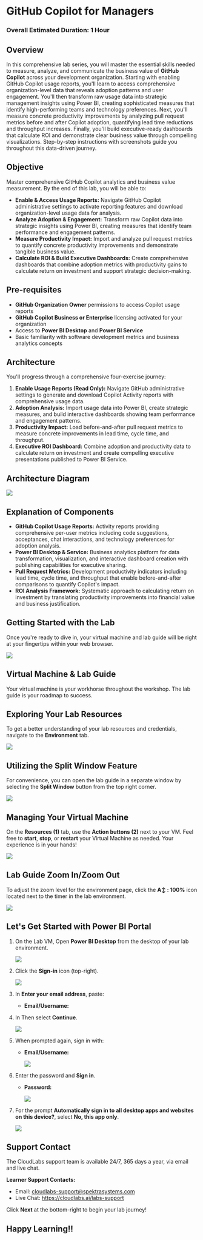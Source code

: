 # GitHub Copilot for Managers

### Overall Estimated Duration: 1 Hour

## Overview

In this comprehensive lab series, you will master the essential skills needed to measure, analyze, and communicate the business value of **GitHub Copilot** across your development organization. Starting with enabling GitHub Copilot usage reports, you'll learn to access comprehensive organization-level data that reveals adoption patterns and user engagement. You'll then transform raw usage data into strategic management insights using Power BI, creating sophisticated measures that identify high-performing teams and technology preferences. Next, you'll measure concrete productivity improvements by analyzing pull request metrics before and after Copilot adoption, quantifying lead time reductions and throughput increases. Finally, you'll build executive-ready dashboards that calculate ROI and demonstrate clear business value through compelling visualizations. Step-by-step instructions with screenshots guide you throughout this data-driven journey.

## Objective

Master comprehensive GitHub Copilot analytics and business value measurement. By the end of this lab, you will be able to:

- **Enable & Access Usage Reports:** Navigate GitHub Copilot administrative settings to activate reporting features and download organization-level usage data for analysis.
- **Analyze Adoption & Engagement:** Transform raw Copilot data into strategic insights using Power BI, creating measures that identify team performance and engagement patterns.
- **Measure Productivity Impact:** Import and analyze pull request metrics to quantify concrete productivity improvements and demonstrate tangible business value.
- **Calculate ROI & Build Executive Dashboards:** Create comprehensive dashboards that combine adoption metrics with productivity gains to calculate return on investment and support strategic decision-making.

## Pre-requisites

- **GitHub Organization Owner** permissions to access Copilot usage reports
- **GitHub Copilot Business or Enterprise** licensing activated for your organization
- Access to **Power BI Desktop** and **Power BI Service**
- Basic familiarity with software development metrics and business analytics concepts

## Architecture

You'll progress through a comprehensive four-exercise journey:
1. **Enable Usage Reports (Read Only):** Navigate GitHub administrative settings to generate and download Copilot Activity reports with comprehensive usage data.
2. **Adoption Analysis:** Import usage data into Power BI, create strategic measures, and build interactive dashboards showing team performance and engagement patterns.
3. **Productivity Impact:** Load before-and-after pull request metrics to measure concrete improvements in lead time, cycle time, and throughput.
4. **Executive ROI Dashboard:** Combine adoption and productivity data to calculate return on investment and create compelling executive presentations published to Power BI Service.

## Architecture Diagram

![](../media/arch1.PNG)

## Explanation of Components

- **GitHub Copilot Usage Reports:** Activity reports providing comprehensive per-user metrics including code suggestions, acceptances, chat interactions, and technology preferences for adoption analysis.
- **Power BI Desktop & Service:** Business analytics platform for data transformation, visualization, and interactive dashboard creation with publishing capabilities for executive sharing.
- **Pull Request Metrics:** Development productivity indicators including lead time, cycle time, and throughput that enable before-and-after comparisons to quantify Copilot's impact.
- **ROI Analysis Framework:** Systematic approach to calculating return on investment by translating productivity improvements into financial value and business justification.

## Getting Started with the Lab

Once you're ready to dive in, your virtual machine and lab guide will be right at your fingertips within your web browser.

![](../media/12062025(0)new.png)

## Virtual Machine & Lab Guide

Your virtual machine is your workhorse throughout the workshop. The lab guide is your roadmap to success.

## Exploring Your Lab Resources

To get a better understanding of your lab resources and credentials, navigate to the **Environment** tab.

![](../media/power-02new.png)

## Utilizing the Split Window Feature

For convenience, you can open the lab guide in a separate window by selecting the **Split Window** button from the top right corner.

![](../media/power-03new.png)

## Managing Your Virtual Machine

On the **Resources (1)** tab, use the **Action buttons (2)** next to your VM. Feel free to **start**, **stop**, or **restart** your Virtual Machine as needed. Your experience is in your hands!

![](../media/power-04new.png)

## Lab Guide Zoom In/Zoom Out

To adjust the zoom level for the environment page, click the **A↕ : 100%** icon located next to the timer in the lab environment.

![](../media/zoomnew1.png)

## Let's Get Started with Power BI Portal

1. On the Lab VM, Open **Power BI Desktop** from the desktop of your lab environment.

    ![](../media/image105.png)

1. Click the **Sign-in** icon (top-right).

    ![](../media/image200.png)

1. In **Enter your email address**, paste:

    - **Email/Username:** <inject key="AzureAdUserEmail"></inject>

1. In Then select **Continue**.

    ![](../media/image106.png)

1. When prompted again, sign in with:

     - **Email/Username:** <inject key="AzureAdUserEmail"></inject>

        ![](../media/image101.png)

1. Enter the password and **Sign in**.

    - **Password:** <inject key="AzureAdUserPassword"></inject>

        ![](../media/image102.png)

1. For the prompt **Automatically sign in to all desktop apps and websites on this device?**, select **No, this app only**.

    ![](../media/image107.png)

## Support Contact

The CloudLabs support team is available 24/7, 365 days a year, via email and live chat.

**Learner Support Contacts:**
- Email: cloudlabs-support@spektrasystems.com  
- Live Chat: https://cloudlabs.ai/labs-support

Click **Next** at the bottom-right to begin your lab journey!

## Happy Learning!!
